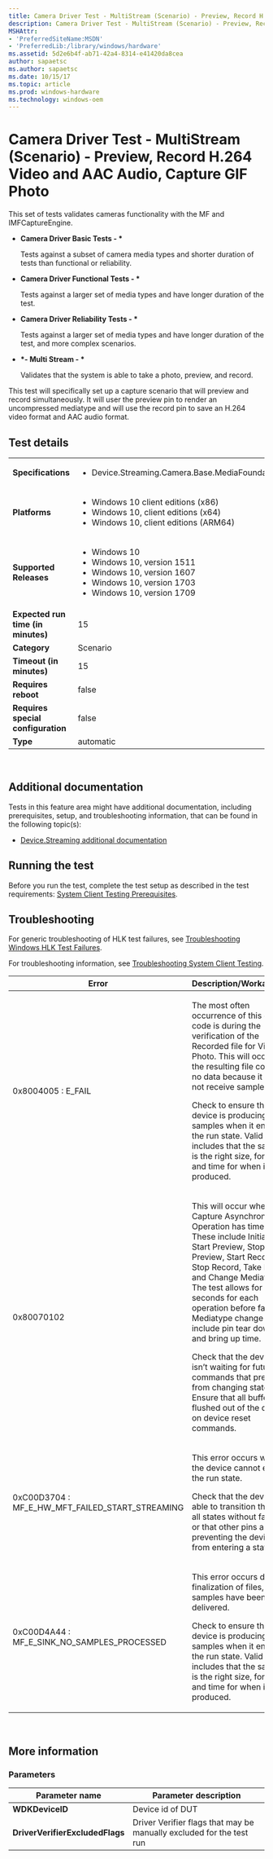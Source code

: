 ```yaml
---
title: Camera Driver Test - MultiStream (Scenario) - Preview, Record H.264 Video and AAC Audio, Capture GIF Photo
description: Camera Driver Test - MultiStream (Scenario) - Preview, Record H.264 Video and AAC Audio, Capture GIF Photo
MSHAttr:
- 'PreferredSiteName:MSDN'
- 'PreferredLib:/library/windows/hardware'
ms.assetid: 5d2e6b4f-ab71-42a4-8314-e41420da8cea
author: sapaetsc
ms.author: sapaetsc
ms.date: 10/15/17
ms.topic: article
ms.prod: windows-hardware
ms.technology: windows-oem
---
```


# <span id="p_hlk_test.3418266b-b60a-4721-819f-7292b2b11cc5"></span>Camera Driver Test - MultiStream (Scenario) - Preview, Record H.264 Video and AAC Audio, Capture GIF Photo


This set of tests validates cameras functionality with the MF and IMFCaptureEngine.

-   **Camera Driver Basic Tests - \***

    Tests against a subset of camera media types and shorter duration of tests than functional or reliability.

-   **Camera Driver Functional Tests - \***

    Tests against a larger set of media types and have longer duration of the test.

-   **Camera Driver Reliability Tests - \***

    Tests against a larger set of media types and have longer duration of the test, and more complex scenarios.

-   **\*- Multi Stream - \***

    Validates that the system is able to take a photo, preview, and record.

This test will specifically set up a capture scenario that will preview and record simultaneously. It will user the preview pin to render an uncompressed mediatype and will use the record pin to save an H.264 video format and AAC audio format.

## Test details
|||
|---|---|
| **Specifications**  | <ul><li>Device.Streaming.Camera.Base.MediaFoundation</li></ul> |  
| **Platforms**   | <ul><li>Windows 10 client editions (x86)</li><li>Windows 10, client editions (x64)</li><li>Windows 10, client editions (ARM64)</li></ul> |
| **Supported Releases** | <ul><li>Windows 10</li><li>Windows 10, version 1511</li><li>Windows 10, version 1607</li><li>Windows 10, version 1703</li><li>Windows 10, version 1709</li></ul> |
|**Expected run time (in minutes)**| 15 |
|**Category**| Scenario |
|**Timeout (in minutes)**| 15 |
|**Requires reboot**| false |
|**Requires special configuration**| false |
|**Type**| automatic |

 

## <span id="Additional_documentation"></span><span id="additional_documentation"></span><span id="ADDITIONAL_DOCUMENTATION"></span>Additional documentation


Tests in this feature area might have additional documentation, including prerequisites, setup, and troubleshooting information, that can be found in the following topic(s):

-   [Device.Streaming additional documentation](device-streaming-additional-documentation.md)

## <span id="Running_the_test"></span><span id="running_the_test"></span><span id="RUNNING_THE_TEST"></span>Running the test


Before you run the test, complete the test setup as described in the test requirements: [System Client Testing Prerequisites](system-client-testing-prerequisites.md).

## <span id="Troubleshooting"></span><span id="troubleshooting"></span><span id="TROUBLESHOOTING"></span>Troubleshooting


For generic troubleshooting of HLK test failures, see [Troubleshooting Windows HLK Test Failures](..\user\troubleshooting-windows-hlk-test-failures.md).

For troubleshooting information, see [Troubleshooting System Client Testing](troubleshooting-system-client-testing.md).

<table>
<colgroup>
<col width="50%" />
<col width="50%" />
</colgroup>
<thead>
<tr class="header">
<th>Error</th>
<th>Description/Workaround</th>
</tr>
</thead>
<tbody>
<tr class="odd">
<td><p>0x8004005 : E_FAIL</p></td>
<td><p>The most often occurrence of this error code is during the verification of the Recorded file for Video or Photo. This will occur if the resulting file contains no data because it did not receive samples.</p>
<p>Check to ensure the device is producing valid samples when it enters the run state. Valid includes that the sample is the right size, format, and time for when it was produced.</p></td>
</tr>
<tr class="even">
<td><p>0x80070102</p></td>
<td><p>This will occur when a Capture Asynchronous Operation has timed out. These include Initialize, Start Preview, Stop Preview, Start Record, Stop Record, Take Photo, and Change Mediatype. The test allows for 9-10 seconds for each operation before failing. Mediatype change can include pin tear down and bring up time.</p>
<p>Check that the device isn’t waiting for future commands that prevent it from changing state. Ensure that all buffers are flushed out of the device on device reset commands.</p></td>
</tr>
<tr class="odd">
<td><p>0xC00D3704 : MF_E_HW_MFT_FAILED_START_STREAMING</p></td>
<td><p>This error occurs when the device cannot enter the run state.</p>
<p>Check that the device is able to transition through all states without failure, or that other pins aren’t preventing the device from entering a state.</p></td>
</tr>
<tr class="even">
<td><p>0xC00D4A44 : MF_E_SINK_NO_SAMPLES_PROCESSED</p></td>
<td><p>This error occurs during finalization of files, if no samples have been delivered.</p>
<p>Check to ensure the device is producing valid samples when it enters the run state. Valid includes that the sample is the right size, format, and time for when it was produced.</p></td>
</tr>
</tbody>
</table>

 

## <span id="More_information"></span><span id="more_information"></span><span id="MORE_INFORMATION"></span>More information


### <span id="Parameters"></span><span id="parameters"></span><span id="PARAMETERS"></span>Parameters

| Parameter name                  | Parameter description                                                |
|---------------------------------|----------------------------------------------------------------------|
| **WDKDeviceID**                 | Device id of DUT                                                     |
| **DriverVerifierExcludedFlags** | Driver Verifier flags that may be manually excluded for the test run |

 

 

 







